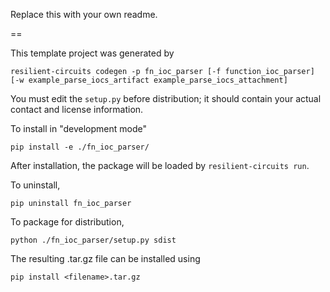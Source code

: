 Replace this with your own readme.

==

This template project was generated by

    resilient-circuits codegen -p fn_ioc_parser [-f function_ioc_parser] [-w example_parse_iocs_artifact example_parse_iocs_attachment]


You must edit the `setup.py` before distribution;
it should contain your actual contact and license information.

To install in "development mode"

    pip install -e ./fn_ioc_parser/

After installation, the package will be loaded by `resilient-circuits run`.


To uninstall,

    pip uninstall fn_ioc_parser


To package for distribution,

    python ./fn_ioc_parser/setup.py sdist

The resulting .tar.gz file can be installed using

    pip install <filename>.tar.gz
